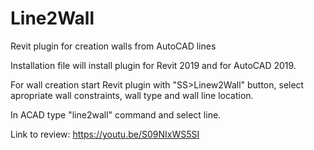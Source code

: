# Line2Wall
Revit plugin for creation walls from AutoCAD lines

Installation file will install plugin for Revit 2019 and for AutoCAD 2019.

For wall creation start Revit plugin with "SS>Linew2Wall" button, select apropriate wall constraints, wall type and wall line location.

In ACAD type "line2wall" command and select line.

Link to review: https://youtu.be/S09NIxWS5SI
